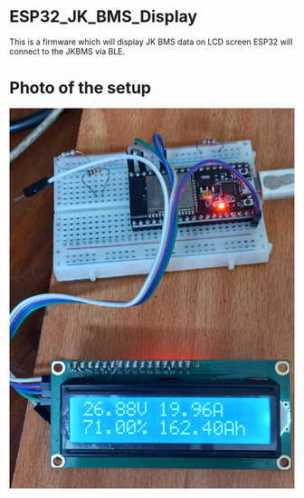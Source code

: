 # ESP32_JK_BMS_Display
This is a firmware which will display JK BMS data on LCD screen 
ESP32 will connect to the JKBMS via BLE.
# Photo of the setup
![Alt text](setup_photo.jpg?raw=true "Setup ESP32 and I2C 16x2 LCD Display")
